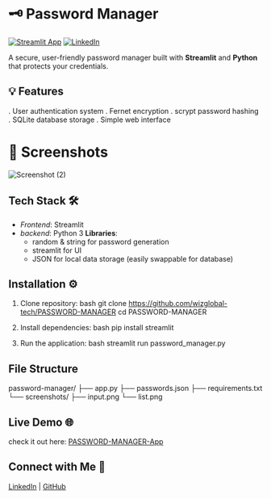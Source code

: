 # 🗝️ Password Manager
[![Streamlit App](https://static.streamlit.io/badges/streamlit_badge_black_white.svg)](https://password-manager-5.streamlit.app/)
[![LinkedIn](https://img.shields.io/badge/LinkedIn-Post-blue)](https://www.linkedin.com/posts/wisdom-douglas_%F0%9D%90%87%F0%9D%90%84%F0%9D%90%91%F0%9D%90%84%F0%9D%90%92-%F0%9D%90%8C%F0%9D%90%98-%F0%9D%90%8E%F0%9D%90%8F%F0%9D%90%84%F0%9D%90%8D-%F0%9D%90%92%F0%9D%90%8E%F0%9D%90%94%F0%9D%90%91%F0%9D%90%82%F0%9D%90%84-%F0%9D%90%8F-activity-7346531462503899136-1I2Y?utm_source=share&utm_medium=member_desktop&rcm=ACoAAFHEifEBXd66QbKca3n-0IoGRbXlbVjZPYo)
  
A secure, user-friendly password manager built with **Streamlit** and **Python** that protects your credentials.

## 💡 Features
. User authentication system
. Fernet encryption
. scrypt password hashing
. SQLite database storage
. Simple web interface

# 📸 Screenshots
![Screenshot (2)](https://github.com/user-attachments/assets/62424770-1ac2-425e-9173-189340150793)

## Tech Stack 🛠
- *Frontend*: Streamlit
- *backend*: Python 3
**Libraries**:
  - random & string for password generation
  - streamlit for UI
  - JSON for local data storage (easily swappable for database)


## Installation ⚙
1. Clone repository:
bash
git clone https://github.com/wizglobal-tech/PASSWORD-MANAGER
cd PASSWORD-MANAGER

3. Install dependencies:
bash
pip install streamlit 


4. Run the application:
bash
streamlit run password_manager.py

## File Structure
password-manager/
├── app.py
├── passwords.json
├── requirements.txt
└── screenshots/
    ├── input.png
    └── list.png



## Live Demo 🌐
check it out here: [PASSWORD-MANAGER-App](https://password-manager-5.streamlit.app/)

## Connect with Me 👋
[LinkedIn](https://www.linkedin.com/in/wisdom-douglas/) | 
[GitHub](https://github.com/wizglobal-tech)

    




